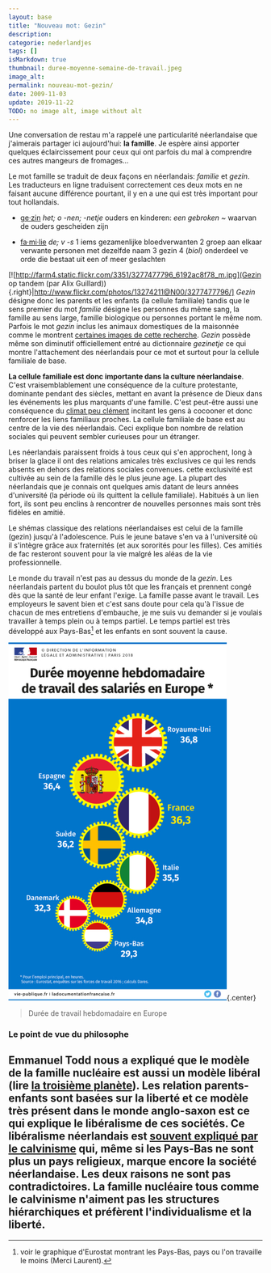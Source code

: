 ```yaml
---
layout: base
title: "Nouveau mot: Gezin"
description: 
categorie: nederlandjes
tags: []
isMarkdown: true
thumbnail: duree-moyenne-semaine-de-travail.jpeg
image_alt: 
permalink: nouveau-mot-gezin/
date: 2009-11-03
update: 2019-11-22
TODO: no image alt, image without alt
---
```




Une conversation de restau m'a rappelé une particularité néerlandaise que j'aimerais partager ici aujourd'hui: **la famille**. Je espère ainsi apporter quelques éclaircissement pour ceux qui ont parfois du mal à comprendre ces autres mangeurs de fromages... 

Le mot famille se traduit de deux façons en néerlandais: *familie* et *gezin*. Les traducteurs en ligne traduisent correctement ces deux mots en ne faisant aucune différence pourtant, il y en a une qui est très important pour tout hollandais.

* [ge·zin](http://www.vandale.nl/vandale/opzoeken/woordenboek/?zoekwoord=gezin) *het; o -nen; -netje* ouders en kinderen: *een gebroken ~* waarvan de ouders gescheiden zijn

* [fa·mi·lie](http://www.vandale.nl/vandale/opzoeken/woordenboek/?zoekwoord=familie) *de; v -s* 1 iems gezamenlijke bloedverwanten 2 groep aan elkaar verwante personen met dezelfde naam 3 gezin 4 (*biol*) onderdeel ve orde die bestaat uit een of meer geslachten


[![http://farm4.static.flickr.com/3351/3277477796_6192ac8f78_m.jpg](Gezin op tandem (par Alix Guillard)){.right}|http://www.flickr.com/photos/13274211@N00/3277477796/]
*Gezin* désigne donc les parents et les enfants (la cellule familiale) tandis que le sens premier du mot *familie* désigne les personnes du même sang, la famille au sens large, famille biologique ou personnes portant le même nom. Parfois le mot *gezin* inclus les animaux domestiques de la maisonnée comme le montrent [certaines images de cette recherche](http://www.ethicle.com/nl/search.php?q=gezin&type=images). *Gezin* possède même son diminutif officiellement entré au dictionnaire *gezinetje* ce qui montre l'attachement des néerlandais pour ce mot et surtout pour la cellule familiale de base.

**La cellule familiale est donc importante dans la culture néerlandaise**. C'est vraisemblablement une conséquence de la culture protestante, dominante pendant des siècles, mettant en avant la présence de Dieux dans les événements les plus marquants d'une famille. C'est peut-être aussi une conséquence du [climat peu clément](/la-temperature-ressentie) incitant les gens à cocooner et donc renforcer les liens familiaux proches. La cellule familiale de base est au centre de la vie des néerlandais. Ceci explique bon nombre de relation sociales qui peuvent sembler curieuses pour un étranger.

Les néerlandais paraissent froids à tous ceux qui s'en approchent, long à briser la glace il ont des relations amicales très exclusives ce qui les rends absents en dehors des relations sociales convenues. cette exclusivité est cultivée au sein de la famille dès le plus jeune age. La plupart des néerlandais que je connais ont quelques amis datant de leurs années d'université (la période où ils quittent la cellule familiale). Habitués à un lien fort, ils sont peu enclins à rencontrer de nouvelles personnes mais sont très fidèles en amitié.

Le shémas classique des relations néerlandaises est celui de la famille (gezin) jusqu'à l'adolescence. Puis le jeune batave s'en va à l'université où il s'intègre grâce aux fraternités (et aux sororités pour les filles). Ces amitiés de fac resteront souvent pour la vie malgré les aléas de la vie professionnelle.

Le monde du travail n'est pas au dessus du monde de la *gezin*. Les néerlandais partent du boulot plus tôt que les français et prennent congé dès que la santé de leur enfant l'exige. La famille passe avant le travail. Les employeurs le savent bien et c'est sans doute pour cela qu'à l'issue de chacun de mes entretiens d'embauche, je me suis vu demander si je voulais travailler à temps plein ou à temps partiel. Le temps partiel est très développé aux Pays-Bas[^1] et les enfants en sont souvent la cause.

![](duree-moyenne-semaine-de-travail.jpeg){.center}
> Durée de travail hebdomadaire en Europe

### Le point de vue du philosophe

**Emmanuel Todd** nous a expliqué que le modèle de la famille nucléaire est aussi un modèle libéral (lire [la troisième planète](https://fr.wikipedia.org/wiki/La_Troisi%C3%A8me_Plan%C3%A8te)). Les relation parents-enfants sont basées sur la liberté et ce modèle très présent dans le monde anglo-saxon est ce qui explique le libéralisme de ces sociétés. Ce libéralisme néerlandais est [souvent expliqué par le calvinisme](/catholiques-et-protestants) qui, même si les Pays-Bas ne sont plus un pays religieux, marque encore la société néerlandaise. Les deux raisons ne sont pas contradictoires. La famille nucléaire tous comme le calvinisme n'aiment pas les structures hiérarchiques et préfèrent l'individualisme et la liberté.
---
[^1]: voir le graphique d'Eurostat montrant les Pays-Bas, pays ou l'on travaille le moins (Merci Laurent).
<!-- post notes:
http://ic.pressflex.com/249.pressflex.net/images//2570.photo.jpg
>> http://storhy.com/temps-travail-europe/
--->
